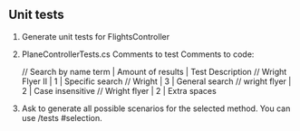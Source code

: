 ## Unit tests
1. Generate unit tests for FlightsController
2. PlaneControllerTests.cs Comments to test 
Comments to code: 

    // Search by name term  | Amount of results | Test Description
    // Wright Flyer II      | 1                 | Specific search
    // Wright               | 3                 | General search
    // wright flyer         | 2                 | Case insensitive
    // Wright  flyer        | 2                 | Extra spaces

3. Ask to generate all possible scenarios for the selected method. You can use /tests #selection. 



